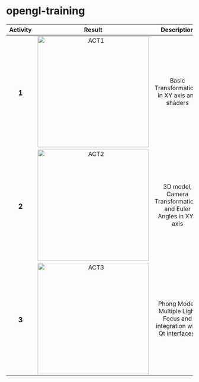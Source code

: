 # opengl-training

| Activity | Result | Description |
| :---: | :---: | :---: | 
| <h3> 1 </h3> | <img src="https://github.com/artHub-j/opengl-training/assets/92806890/196a2d29-26df-45ea-8929-d568f52a3355" alt="ACT1" width="300"/> | Basic Transformations in XY axis and shaders |
| <h3> 2 </h3> | <img src="https://github.com/artHub-j/opengl-training/assets/92806890/9edc0aaa-926d-4e2c-909b-d9294f49d51a" alt="ACT2" width="300"/> | 3D model, Camera Transformations and Euler Angles in XYZ axis |
| <h3> 3 </h3> | <img src="https://github.com/artHub-j/opengl-training/assets/92806890/1fb67bb5-21d1-4148-9cc6-5eec9225b470" alt="ACT3" width="300"/> | Phong Model, Multiple Light Focus and integration with Qt interfaces. |
